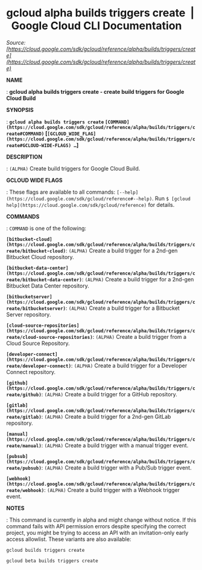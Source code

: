 # gcloud alpha builds triggers create  |  Google Cloud CLI Documentation

*Source: [https://cloud.google.com/sdk/gcloud/reference/alpha/builds/triggers/create](https://cloud.google.com/sdk/gcloud/reference/alpha/builds/triggers/create)*

**NAME**

: **gcloud alpha builds triggers create - create build triggers for Google Cloud Build**

**SYNOPSIS**

: **`gcloud alpha builds triggers create` `[COMMAND](https://cloud.google.com/sdk/gcloud/reference/alpha/builds/triggers/create#COMMAND)` [`[GCLOUD_WIDE_FLAG](https://cloud.google.com/sdk/gcloud/reference/alpha/builds/triggers/create#GCLOUD-WIDE-FLAGS) …`]**

**DESCRIPTION**

: `(ALPHA)` Create build triggers for Google Cloud Build.

**GCLOUD WIDE FLAGS**

: These flags are available to all commands: `[--help](https://cloud.google.com/sdk/gcloud/reference#--help)`.
Run `$ [gcloud help](https://cloud.google.com/sdk/gcloud/reference)` for details.

**COMMANDS**

: ``COMMAND`` is one of the following:

**`[bitbucket-cloud](https://cloud.google.com/sdk/gcloud/reference/alpha/builds/triggers/create/bitbucket-cloud)`**:
`(ALPHA)` Create a build trigger for a 2nd-gen Bitbucket Cloud
repository.

**`[bitbucket-data-center](https://cloud.google.com/sdk/gcloud/reference/alpha/builds/triggers/create/bitbucket-data-center)`**:
`(ALPHA)` Create a build trigger for a 2nd-gen Bitbucket Data Center
repository.

**`[bitbucketserver](https://cloud.google.com/sdk/gcloud/reference/alpha/builds/triggers/create/bitbucketserver)`**:
`(ALPHA)` Create a build trigger for a Bitbucket Server repository.

**`[cloud-source-repositories](https://cloud.google.com/sdk/gcloud/reference/alpha/builds/triggers/create/cloud-source-repositories)`**:
`(ALPHA)` Create a build trigger from a Cloud Source Repository.

**`[developer-connect](https://cloud.google.com/sdk/gcloud/reference/alpha/builds/triggers/create/developer-connect)`**:
`(ALPHA)` Create a build trigger for a Developer Connect repository.

**`[github](https://cloud.google.com/sdk/gcloud/reference/alpha/builds/triggers/create/github)`**:
`(ALPHA)` Create a build trigger for a GitHub repository.

**`[gitlab](https://cloud.google.com/sdk/gcloud/reference/alpha/builds/triggers/create/gitlab)`**:
`(ALPHA)` Create a build trigger for a 2nd-gen GitLab repository.

**`[manual](https://cloud.google.com/sdk/gcloud/reference/alpha/builds/triggers/create/manual)`**:
`(ALPHA)` Create a build trigger with a manual trigger event.

**`[pubsub](https://cloud.google.com/sdk/gcloud/reference/alpha/builds/triggers/create/pubsub)`**:
`(ALPHA)` Create a build trigger with a Pub/Sub trigger event.

**`[webhook](https://cloud.google.com/sdk/gcloud/reference/alpha/builds/triggers/create/webhook)`**:
`(ALPHA)` Create a build trigger with a Webhook trigger event.

**NOTES**

: This command is currently in alpha and might change without notice. If this
command fails with API permission errors despite specifying the correct project,
you might be trying to access an API with an invitation-only early access
allowlist. These variants are also available:

```
gcloud builds triggers create
```

```
gcloud beta builds triggers create
```
